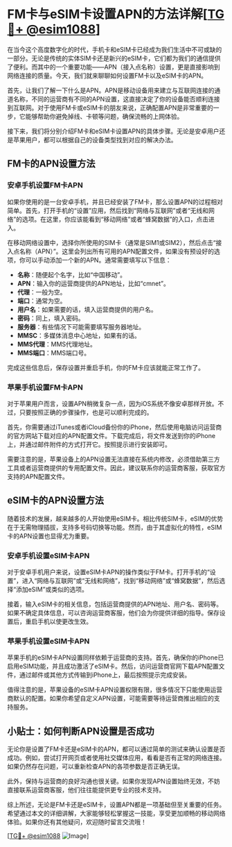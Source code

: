 # FM卡与eSIM卡设置APN的方法详解[[TG💪+ @esim1088](https://t.me/s/esim1088)]

在当今这个高度数字化的时代，手机卡和eSIM卡已经成为我们生活中不可或缺的一部分。无论是传统的实体SIM卡还是新兴的eSIM卡，它们都为我们的通信提供了便利。而其中的一个重要功能——APN（接入点名称）设置，更是直接影响到网络连接的质量。今天，我们就来聊聊如何设置FM卡以及eSIM卡的APN。

首先，让我们了解一下什么是APN。APN是移动设备用来建立与互联网连接的通道名称，不同的运营商有不同的APN设置，这直接决定了你的设备能否顺利连接到互联网。对于使用FM卡或eSIM卡的朋友来说，正确配置APN是非常重要的一步，它能够帮助你避免掉线、卡顿等问题，确保流畅的上网体验。

接下来，我们将分别介绍FM卡和eSIM卡设置APN的具体步骤。无论是安卓用户还是苹果用户，都可以根据自己的设备类型找到对应的解决办法。

## FM卡的APN设置方法

### 安卓手机设置FM卡APN

如果你使用的是一台安卓手机，并且已经安装了FM卡，那么设置APN的过程相对简单。首先，打开手机的“设置”应用，然后找到“网络与互联网”或者“无线和网络”的选项。在这里，你应该能看到“移动网络”或者“蜂窝数据”的入口，点击进入。

在移动网络设置中，选择你所使用的SIM卡（通常是SIM1或SIM2），然后点击“接入点名称（APN）”。这里会列出所有可用的APN配置文件，如果没有预设好的选项，你可以手动添加一个新的APN。通常需要填写以下信息：

- **名称**：随便起个名字，比如“中国移动”。
- **APN**：输入你的运营商提供的APN地址，比如“cmnet”。
- **代理**：一般为空。
- **端口**：通常为空。
- **用户名**：如果需要的话，填入运营商提供的用户名。
- **密码**：同上，填入密码。
- **服务器**：有些情况下可能需要填写服务器地址。
- **MMSC**：多媒体消息中心地址，如果有的话。
- **MMS代理**：MMS代理地址。
- **MMS端口**：MMS端口号。

完成这些信息后，保存设置并重启手机，你的FM卡应该就能正常工作了。

### 苹果手机设置FM卡APN

对于苹果用户而言，设置APN稍微复杂一点，因为iOS系统不像安卓那样开放。不过，只要按照正确的步骤操作，也是可以顺利完成的。

首先，你需要通过iTunes或者iCloud备份你的iPhone，然后使用电脑访问运营商的官方网站下载对应的APN配置文件。下载完成后，将文件发送到你的iPhone上，并通过邮件附件的方式打开它。按照提示进行安装即可。

需要注意的是，苹果设备上的APN设置无法直接在系统内修改，必须借助第三方工具或者运营商提供的专用配置文件。因此，建议联系你的运营商客服，获取官方支持的APN配置文件。

## eSIM卡的APN设置方法

随着技术的发展，越来越多的人开始使用eSIM卡。相比传统SIM卡，eSIM的优势在于无需物理插拔，支持多号码切换等功能。然而，由于其虚拟化的特性，eSIM卡的APN设置也显得尤为重要。

### 安卓手机设置eSIM卡APN

对于安卓手机用户来说，设置eSIM卡APN的操作类似于FM卡。打开手机的“设置”，进入“网络与互联网”或“无线和网络”，找到“移动网络”或“蜂窝数据”，然后选择“添加eSIM”或类似的选项。

接着，输入eSIM卡的相关信息，包括运营商提供的APN地址、用户名、密码等。如果不确定具体信息，可以咨询运营商客服，他们会为你提供详细的指导。保存设置后，重启手机以使更改生效。

### 苹果手机设置eSIM卡APN

苹果手机的eSIM卡APN设置同样依赖于运营商的支持。首先，确保你的iPhone已启用eSIM功能，并且成功激活了eSIM卡。然后，访问运营商官网下载APN配置文件，通过邮件或其他方式传输到iPhone上，最后按照提示完成安装。

值得注意的是，苹果设备的eSIM卡APN设置权限有限，很多情况下只能使用运营商默认的配置。如果你希望自定义APN设置，可能需要等待运营商推出相应的支持服务。

## 小贴士：如何判断APN设置是否成功

无论你是设置了FM卡还是eSIM卡的APN，都可以通过简单的测试来确认设置是否成功。例如，尝试打开网页或者使用社交媒体应用，看看是否有正常的网络连接。如果仍然存在问题，可以重新检查APN的各项参数是否正确无误。

此外，保持与运营商的良好沟通也很关键。如果你发现APN设置始终无效，不妨直接联系运营商客服，他们往往能提供更专业的技术支持。

综上所述，无论是FM卡还是eSIM卡，设置APN都是一项基础但至关重要的任务。希望通过本文的详细讲解，大家能够轻松掌握这一技能，享受更加顺畅的移动网络体验。如果你还有其他疑问，欢迎随时留言交流哦！

[[TG💪+ @esim1088](https://t.me/s/esim1088) ![Image](https://i.postimg.cc/4NQfJmqS/Snipaste-2025-05-13-00-14-12.png)]